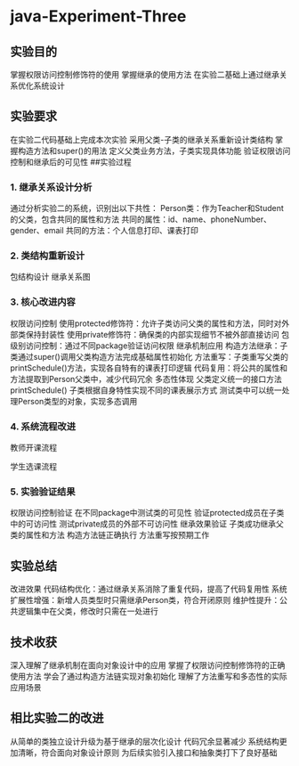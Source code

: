 # java-Experiment-Three
## 实验目的
掌握权限访问控制修饰符的使用
掌握继承的使用方法
在实验二基础上通过继承关系优化系统设计
## 实验要求
在实验二代码基础上完成本次实验
采用父类-子类的继承关系重新设计类结构
掌握构造方法和super()的用法
定义父类业务方法，子类实现具体功能
验证权限访问控制和继承后的可见性
##实验过程
### 1. 继承关系设计分析
通过分析实验二的系统，识别出以下共性：
Person类：作为Teacher和Student的父类，包含共同的属性和方法
共同的属性：id、name、phoneNumber、gender、email
共同的方法：个人信息打印、课表打印
### 2. 类结构重新设计
包结构设计
继承关系图
### 3. 核心改进内容
权限访问控制
使用protected修饰符：允许子类访问父类的属性和方法，同时对外部类保持封装性
使用private修饰符：确保类的内部实现细节不被外部直接访问
包级别访问控制：通过不同package验证访问权限
继承机制应用
构造方法继承：子类通过super()调用父类构造方法完成基础属性初始化
方法重写：子类重写父类的printSchedule()方法，实现各自特有的课表打印逻辑
代码复用：将公共的属性和方法提取到Person父类中，减少代码冗余
多态性体现
父类定义统一的接口方法printSchedule()
子类根据自身特性实现不同的课表展示方式
测试类中可以统一处理Person类型的对象，实现多态调用
### 4. 系统流程改进
教师开课流程

学生选课流程

### 5. 实验验证结果
权限访问控制验证
在不同package中测试类的可见性
验证protected成员在子类中的可访问性
测试private成员的外部不可访问性
继承效果验证
子类成功继承父类的属性和方法
构造方法链正确执行
方法重写按预期工作
## 实验总结
改进效果
代码结构优化：通过继承关系消除了重复代码，提高了代码复用性
系统扩展性增强：新增人员类型时只需继承Person类，符合开闭原则
维护性提升：公共逻辑集中在父类，修改时只需在一处进行
## 技术收获
深入理解了继承机制在面向对象设计中的应用
掌握了权限访问控制修饰符的正确使用方法
学会了通过构造方法链实现对象初始化
理解了方法重写和多态性的实际应用场景
## 相比实验二的改进
从简单的类独立设计升级为基于继承的层次化设计
代码冗余显著减少
系统结构更加清晰，符合面向对象设计原则
为后续实验引入接口和抽象类打下了良好基础
